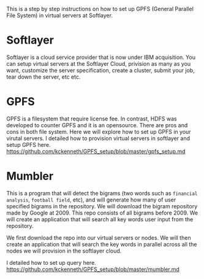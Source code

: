 This is a step by step instructions on how to set up GPFS (General Parallel File System) in virtual servers at Softlayer. 

# Softlayer
Softlayer is a cloud service provider that is now under IBM acquisition. You can setup virtual servers at the Softlayer Cloud, privision as many as you want, customize the server specification, create a cluster, submit your job, tear down the server, etc etc. 

# GPFS
GPFS is a filesystem that require license fee. In contrast, HDFS was developed to counter GPFS and it is an opensource. There are pros and cons in both file system. Here we will explore how to set up GPFS in your virutal servers. I detailed how to provision virtual servers in softlayer and setup GPFS here. 
https://github.com/kckenneth/GPFS_setup/blob/master/gpfs_setup.md

# Mumbler
This is a program that will detect the bigrams (two words such as `financial analysis`, `football field`, etc), and will generate how many of user specified bigrams in the repository. We will download the bigram repository made by Google at 2009. This repo consists of all bigrams before 2009. We will create an application that will search all key words user input from the repository. 

We first download the repo into our virtual servers or nodes. We will then create an application that will search the key words in parallel across all the nodes we will provision in the softlayer cloud. 

I detailed how to set up query here. 
https://github.com/kckenneth/GPFS_setup/blob/master/mumbler.md
